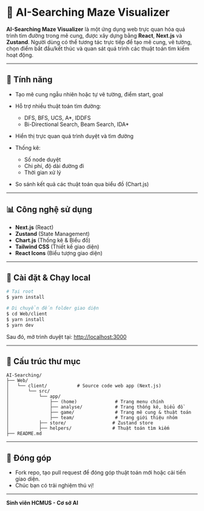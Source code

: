 # 🧠 AI-Searching Maze Visualizer

**AI-Searching Maze Visualizer** là một ứng dụng web trực quan hóa quá trình tìm đường trong mê cung, được xây dựng bằng **React**, **Next.js** và **Zustand**. Người dùng có thể tương tác trực tiếp để tạo mê cung, vẽ tường, chọn điểm bắt đầu/kết thúc và quan sát quá trình các thuật toán tìm kiếm hoạt động.

---

## 🚀 Tính năng

* Tạo mê cung ngẫu nhiên hoặc tự vẽ tường, điểm start, goal
* Hỗ trợ nhiều thuật toán tìm đường:

  * DFS, BFS, UCS, A\*, IDDFS
  * Bi-Directional Search, Beam Search, IDA\*
* Hiển thị trực quan quá trình duyệt và tìm đường
* Thống kê:

  * Số node duyệt
  * Chi phí, độ dài đường đi
  * Thời gian xử lý
* So sánh kết quả các thuật toán qua biểu đồ (Chart.js)

---

## 📊 Công nghệ sử dụng

* **Next.js** (React)
* **Zustand** (State Management)
* **Chart.js** (Thống kê & Biểu đồ)
* **Tailwind CSS** (Thiết kế giao diện)
* **React Icons** (Biểu tượng giao diện)

---

## 📆 Cài đặt & Chạy local

```bash
# Tại root
$ yarn install

# Di chuyển đến folder giao diện
$ cd Web/client
$ yarn install
$ yarn dev
```

Sau đó, mở trình duyệt tại: [http://localhost:3000](http://localhost:3000)

---

## 📂 Cấu trúc thư mục

```
AI-Searching/
├── Web/
│   └── client/           # Source code web app (Next.js)
│       └── src/
│           └── app/
│               ├── (home)              # Trang menu chính
│               ├── analyse/            # Trang thống kê, biểu đồ
│               ├── game/               # Trang mê cung & thuật toán
│               ├── team/               # Trang giới thiệu nhóm
│           ├── store/                 # Zustand store
│           ├── helpers/               # Thuật toán tìm kiếm
├── README.md
```

---

## 🙌 Đóng góp

* Fork repo, tạo pull request để đóng góp thuật toán mới hoặc cải tiến giao diện.
* Chúc bạn có trải nghiệm thú vị!

---

**Sinh viên HCMUS - Cơ sở AI**
